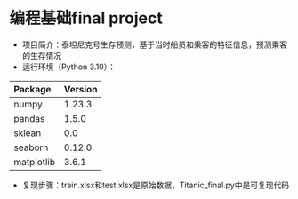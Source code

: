# 编程基础final project
- 项目简介：泰坦尼克号生存预测，基于当时船员和乘客的特征信息，预测乘客的生存情况
- 运行环境（Python 3.10）：

|Package|Version|
|:---|:---|
|numpy|1.23.3|
|pandas|1.5.0|  
|sklean|0.0|  
|seaborn|0.12.0|  
|matplotlib|3.6.1|  

- 复现步骤：train.xlsx和test.xlsx是原始数据，Titanic_final.py中是可复现代码
